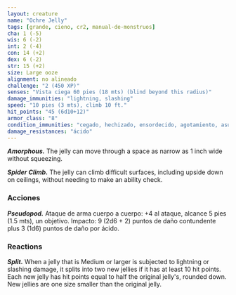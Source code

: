 ```yaml
---
layout: creature
name: "Ochre Jelly"
tags: [grande, cieno, cr2, manual-de-monstruos]
cha: 1 (-5)
wis: 6 (-2)
int: 2 (-4)
con: 14 (+2)
dex: 6 (-2)
str: 15 (+2)
size: Large ooze
alignment: no alineado
challenge: "2 (450 XP)"
senses: "Vista ciega 60 pies (18 mts) (blind beyond this radius)"
damage_immunities: "lightning, slashing"
speed: "10 pies (3 mts), climb 10 ft."
hit_points: "45 (6d10+12)"
armor_class: "8"
condition_immunities: "cegado, hechizado, ensordecido, agotamiento, asustado, prone"
damage_resistances: "ácido"
---
```


***Amorphous.*** The jelly can move through a space as narrow as 1 inch wide without squeezing.

***Spider Climb.*** The jelly can climb difficult surfaces, including upside down on ceilings, without needing to make an ability check.

### Acciones

***Pseudopod.*** Ataque de arma cuerpo a cuerpo: +4 al ataque, alcance 5 pies (1.5 mts), un objetivo. Impacto: 9 (2d6 + 2) puntos de daño contundente plus 3 (1d6) puntos de daño por ácido.

### Reactions

***Split.*** When a jelly that is Medium or larger is subjected to lightning or slashing damage, it splits into two new jellies if it has at least 10 hit points. Each new jelly has hit points equal to half the original jelly's, rounded down. New jellies are one size smaller than the original jelly.